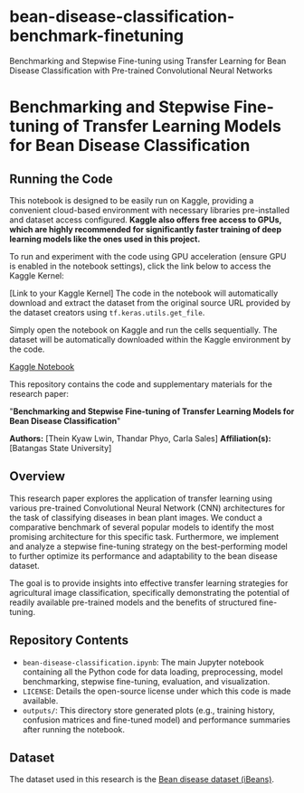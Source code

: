 # bean-disease-classification-benchmark-finetuning
Benchmarking and Stepwise Fine-tuning using Transfer Learning for Bean Disease Classification with Pre-trained Convolutional Neural Networks
# Benchmarking and Stepwise Fine-tuning of Transfer Learning Models for Bean Disease Classification

## Running the Code

This notebook is designed to be easily run on Kaggle, providing a convenient cloud-based environment with necessary libraries pre-installed and dataset access configured. **Kaggle also offers free access to GPUs, which are highly recommended for significantly faster training of deep learning models like the ones used in this project.**

To run and experiment with the code using GPU acceleration (ensure GPU is enabled in the notebook settings), click the link below to access the Kaggle Kernel:

[Link to your Kaggle Kernel]
The code in the notebook will automatically download and extract the dataset from the original source URL provided by the dataset creators using `tf.keras.utils.get_file`.

Simply open the notebook on Kaggle and run the cells sequentially. The dataset will be automatically downloaded within the Kaggle environment by the code.

[Kaggle Notebook](https://www.kaggle.com/code/theinkyawlwin/bean-disease-classification)

This repository contains the code and supplementary materials for the research paper:

"**Benchmarking and Stepwise Fine-tuning of Transfer Learning Models for Bean Disease Classification**"

**Authors:** [Thein Kyaw Lwin, Thandar Phyo, Carla Sales]
**Affiliation(s):** [Batangas State University]

## Overview

This research paper explores the application of transfer learning using various pre-trained Convolutional Neural Network (CNN) architectures for the task of classifying diseases in bean plant images. We conduct a comparative benchmark of several popular models to identify the most promising architecture for this specific task. Furthermore, we implement and analyze a stepwise fine-tuning strategy on the best-performing model to further optimize its performance and adaptability to the bean disease dataset.

The goal is to provide insights into effective transfer learning strategies for agricultural image classification, specifically demonstrating the potential of readily available pre-trained models and the benefits of structured fine-tuning.

## Repository Contents

*   `bean-disease-classification.ipynb`: The main Jupyter notebook containing all the Python code for data loading, preprocessing, model benchmarking, stepwise fine-tuning, evaluation, and visualization.
*   `LICENSE`: Details the open-source license under which this code is made available.
*   `outputs/`: This directory store generated plots (e.g., training history, confusion matrices and fine-tuned model) and performance summaries after running the notebook.

## Dataset

The dataset used in this research is the [Bean disease dataset (iBeans)](https://github.com/AI-Lab-Makerere/ibean).
